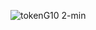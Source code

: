 ![tokenG10 2-min](https://github.com/yashEra/tokenG10/assets/106188847/f86560f5-25ac-465a-ac52-438934d73f96)
